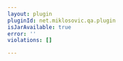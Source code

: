 ```yaml
---
layout: plugin
pluginId: net.miklosovic.qa.plugin
isJarAvailable: true
error: ''
violations: []

---
```

